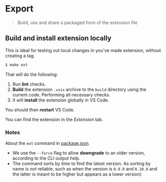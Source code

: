 # Export
> Build, use and share a packaged form of the extension file


## Build and install extension locally

This is ideal for testing out local changes in you've made extension, without creating a tag.

```sh
$ make ext
```

That will do the following:

1. Run **lint** checks.
1. **Build** the extension `.vsix` archive to the `build` directory using the current code. Performing all necessary checks.
1. It will **install** the extension globally in VS Code.

You should then **restart** VS Code.

You can find the extension in the _Extension_ tab.

### Notes

About the `ext` command in [package.json](/package.json).

- We use the `--force` flag to allow **downgrade** to an older version, according to the CLI output help.
- The command sorts by _time_ to find the latest version. As sorting by name is _not_ reliable, such as when the version is `0.9.0` and `0.10.0` and the latter is meant to be higher but appears as a lower version)
